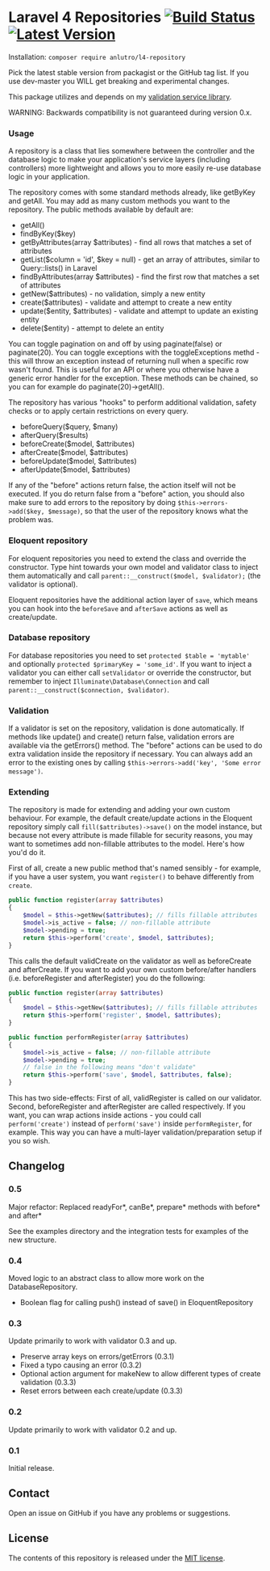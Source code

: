 # Laravel 4 Repositories [![Build Status](https://travis-ci.org/anlutro/laravel-repository.png?branch=master)](https://travis-ci.org/anlutro/laravel-repository) [![Latest Version](http://img.shields.io/github/tag/anlutro/laravel-repository.svg)](https://github.com/anlutro/laravel-repository/releases)
Installation: `composer require anlutro/l4-repository`

Pick the latest stable version from packagist or the GitHub tag list. If you use dev-master you WILL get breaking and experimental changes.

This package utilizes and depends on my [validation service library](https://github.com/anlutro/laravel-validation).

WARNING: Backwards compatibility is not guaranteed during version 0.x.

### Usage
A repository is a class that lies somewhere between the controller and the database logic to make your application's service layers (including controllers) more lightweight and allows you to more easily re-use database logic in your application.

The repository comes with some standard methods already, like getByKey and getAll. You may add as many custom methods you want to the repository. The public methods available by default are:

- getAll()
- findByKey($key)
- getByAttributes(array $attributes) - find all rows that matches a set of attributes
- getList($column = 'id', $key = null) - get an array of attributes, similar to Query::lists() in Laravel
- findByAttributes(array $attributes) - find the first row that matches a set of attributes
- getNew($attributes) - no validation, simply a new entity
- create($attributes) - validate and attempt to create a new entity
- update($entity, $attributes) - validate and attempt to update an existing entity
- delete($entity) - attempt to delete an entity

You can toggle pagination on and off by using paginate(false) or paginate(20). You can toggle exceptions with the toggleExceptions methd - this will throw an exception instead of returning null when a specific row wasn't found. This is useful for an API or where you otherwise have a generic error handler for the exception. These methods can be chained, so you can for example do paginate(20)->getAll().

The repository has various "hooks" to perform additional validation, safety checks or to apply certain restrictions on every query.

- beforeQuery($query, $many)
- afterQuery($results)
- beforeCreate($model, $attributes)
- afterCreate($model, $attributes)
- beforeUpdate($model, $attributes)
- afterUpdate($model, $attributes)

If any of the "before" actions return false, the action itself will not be executed. If you do return false from a "before" action, you should also make sure to add errors to the repository by doing `$this->errors->add($key, $message)`, so that the user of the repository knows what the problem was.

### Eloquent repository
For eloquent repositories you need to extend the class and override the constructor. Type hint towards your own model and validator class to inject them automatically and call `parent::__construct($model, $validator);` (the validator is optional).

Eloquent repositories have the additional action layer of `save`, which means you can hook into the `beforeSave` and `afterSave` actions as well as create/update.

### Database repository
For database repositories you need to set `protected $table = 'mytable'` and optionally `protected $primaryKey = 'some_id'`. If you want to inject a validator you can either call `setValidator` or override the constructor, but remember to inject `Illuminate\Database\Connection` and call `parent::__construct($connection, $validator)`.

### Validation
If a validator is set on the repository, validation is done automatically. If methods like update() and create() return false, validation errors are available via the getErrors() method. The "before" actions can be used to do extra validation inside the repository if necessary. You can always add an error to the existing ones by calling `$this->errors->add('key', 'Some error message')`.

### Extending
The repository is made for extending and adding your own custom behaviour. For example, the default create/update actions in the Eloquent repository simply call `fill($attributes)->save()` on the model instance, but because not every attribute is made fillable for security reasons, you may want to sometimes add non-fillable attributes to the model. Here's how you'd do it.

First of all, create a new public method that's named sensibly - for example, if you have a user system, you want `register()` to behave differently from `create`.

```php
public function register(array $attributes)
{
    $model = $this->getNew($attributes); // fills fillable attributes
    $model->is_active = false; // non-fillable attribute
    $model->pending = true;
    return $this->perform('create', $model, $attributes);
}
```

This calls the default validCreate on the validator as well as beforeCreate and afterCreate. If you want to add your own custom before/after handlers (i.e. beforeRegister and afterRegister) you do the following:

```php
public function register(array $attributes)
{
    $model = $this->getNew($attributes); // fills fillable attributes
    return $this->perform('register', $model, $attributes);
}

public function performRegister(array $attributes)
{
	$model->is_active = false; // non-fillable attribute
	$model->pending = true;
	// false in the following means "don't validate"
	return $this->perform('save', $model, $attributes, false);
}
```

This has two side-effects: First of all, validRegister is called on our validator. Second, beforeRegister and afterRegister are called respectively. If you want, you can wrap actions inside actions - you could call `perform('create')` instead of `perform('save')` inside `performRegister`, for example. This way you can have a multi-layer validation/preparation setup if you so wish.

## Changelog

### 0.5
Major refactor: Replaced readyFor*, canBe*, prepare* methods with before* and after*

See the examples directory and the integration tests for examples of the new structure.

### 0.4
Moved logic to an abstract class to allow more work on the DatabaseRepository.

- Boolean flag for calling push() instead of save() in EloquentRepository

### 0.3
Update primarily to work with validator 0.3 and up.

- Preserve array keys on errors/getErrors (0.3.1)
- Fixed a typo causing an error (0.3.2)
- Optional action argument for makeNew to allow different types of create validation (0.3.3)
- Reset errors between each create/update (0.3.3)

### 0.2
Update primarily to work with validator 0.2 and up.

### 0.1
Initial release.

## Contact
Open an issue on GitHub if you have any problems or suggestions.

## License
The contents of this repository is released under the [MIT license](http://opensource.org/licenses/MIT).
